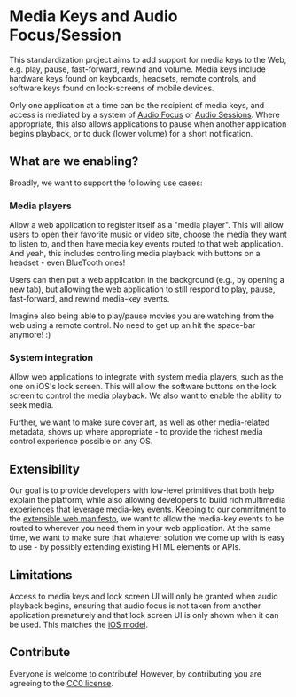 # Media Keys and Audio Focus/Session
This standardization project aims to add support for media keys to the Web, e.g. play, pause, fast-forward, rewind and volume. Media keys include hardware keys found on keyboards, headsets, remote controls, and software keys found on lock-screens of mobile devices.

Only one application at a time can be the recipient of media keys, and access is mediated by a system of [Audio Focus](http://developer.android.com/training/managing-audio/audio-focus.html) or [Audio Sessions](https://developer.apple.com/library/prerelease/ios/documentation/AVFoundation/Reference/AVAudioSession_ClassReference/index.html). Where appropriate, this also allows applications to pause when another application begins playback, or to duck (lower volume) for a short notification.

## What are we enabling?

Broadly, we want to support the following use cases:

### Media players
Allow a web application to register itself as a "media player". This will allow users to open their favorite music or video site, choose the media they want to listen to, and then have media key events routed to that web application. And yeah, this includes controlling media playback with buttons on a headset - even BlueTooth ones!

Users can then put a web application in the background (e.g., by opening a new tab), but allowing the web application to still respond to play, pause, fast-forward, and rewind media-key events.

Imagine also being able to play/pause movies you are watching from the web using a remote control. No need to get up an hit the space-bar anymore! :)

### System integration
Allow web applications to integrate with system media players, such as the one on iOS's lock screen. This will allow the software buttons on the lock screen to control the media playback. We also want to enable the ability to seek media.

Further, we want to make sure cover art, as well as other media-related metadata, shows up where appropriate - to provide the richest media control experience possible on any OS.

## Extensibility
Our goal is to provide developers with low-level primitives that both help explain the platform, while also allowing developers to build rich multimedia experiences that leverage media-key events. Keeping to our commitment to the [extensible web manifesto](https://extensiblewebmanifesto.org/), we want to allow the media-key events to be routed to wherever you need them in your web application. At the same time, we want to make sure that whatever solution we come up with is easy to use - by possibly extending existing HTML elements or APIs.

## Limitations
Access to media keys and lock screen UI will only be granted when audio playback begins, ensuring that audio focus is not taken from another application prematurely and that lock screen UI is only shown when it can be used. This matches the [iOS model](https://developer.apple.com/library/ios/documentation/EventHandling/Conceptual/EventHandlingiPhoneOS/Remote-ControlEvents/Remote-ControlEvents.html).

## Contribute
Everyone is welcome to contribute! However, by contributing you are agreeing to the [CC0 license](LICENSE).
